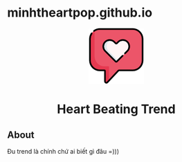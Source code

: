 # minhtheartpop.github.io

<p align="center">
  <a href="https://facebook.com/minhtxgenz/">
    <img src="favicon.png" />
  </a>
</p>

<h1 align="center"> Heart Beating Trend </h1>

## About 
Đu trend là chính chứ ai biết gì đâu =)))